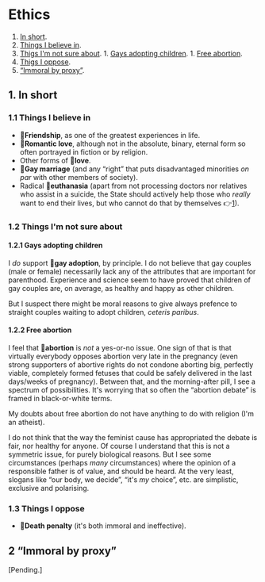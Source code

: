 # Ethics

1. [In short](#1-in-short).
  1. [Things I believe in](#11-things-i-believe-in).
  1. [Thigs I'm not sure about](#12-things-im-not-sure-about).
    1. [Gays adopting children](#121-gays-adopting-children).
    1. [Free abortion](#122-free-abortion).
  1. [Thigs I oppose](#13-things-i-oppose).
1. [&ldquo;Immoral by proxy&rdquo;](#2-immoral-by-proxy).

## 1. In short

### 1.1 Things I believe in

* :triangular_flag_on_post:**Friendship**, as one of the greatest experiences in life.
* :triangular_flag_on_post:**Romantic love**, although not in the absolute, binary, eternal form so often portrayed in fiction or by religion.
* Other forms of :triangular_flag_on_post:**love**.
* :triangular_flag_on_post:**Gay marriage** (and any &ldquo;right&rdquo; that puts disadvantaged minorities *on par* with other members of society).
* Radical :triangular_flag_on_post:**euthanasia** (apart from not processing doctors nor relatives who assist in a suicide, the State should actively help those who *really* want to
  end their lives, but who cannot do that by themselves :point_right:[1](footnotes.md#1)).

### 1.2 Things I'm not sure about

#### 1.2.1 Gays adopting children

I *do* support :triangular_flag_on_post:**gay adoption**, by principle.
I do not believe that gay couples (male or female) necessarily lack any of the attributes that are important for parenthood.
Experience and science seem to have proved that children of gay couples are, on average, as healthy and happy as other children.

But I suspect there might be moral reasons to give always prefence to straight couples waiting to adopt children, *ceteris paribus*.

#### 1.2.2 Free abortion

I feel that :triangular_flag_on_post:**abortion** is *not* a yes-or-no issue.
One sign of that is that virtually everybody opposes abortion very late in the pregnancy (even strong supporters of abortive rights do not condone aborting big,
perfectly viable, completely formed fetuses that could be safely delivered in the last days/weeks of pregnancy).
Between that, and the morning-after pill, I see a spectrum of possibilities.
It's worrying that so often the &ldquo;abortion debate&rdquo; is framed in black-or-white terms.

My doubts about free abortion do not have anything to do with religion (I'm an atheist).

I do not think that the way the feminist cause has appropriated the debate is fair, nor healthy for anyone.
Of course I understand that this is not a symmetric issue, for purely biological reasons.
But I see some circumstances (perhaps *many* circumstances) where the opinion of a responsible father is of value, and should be heard.
At the very least, slogans like &ldquo;our body, we decide&rdquo;, &ldquo;it's *my* choice&rdquo;, etc. are simplistic, exclusive and polarising.

### 1.3 Things I oppose

* :triangular_flag_on_post:**Death penalty** (it's both immoral and ineffective).

## 2 &ldquo;Immoral by proxy&rdquo;

\[Pending.\]
